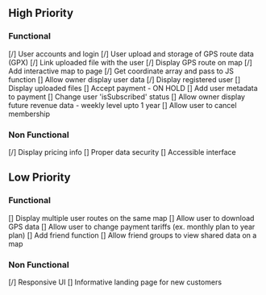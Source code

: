 ## High Priority
### Functional
[/] User accounts and login
[/] User upload and storage of GPS route data (GPX)
    [/] Link uploaded file with the user
[/] Display GPS route on map
    [/] Add interactive map to page
    [/] Get coordinate array and pass to JS function
[] Allow owner display user data
    [/] Display registered user
    [] Display uploaded files
[] Accept payment - ON HOLD
    [] Add user metadata to payment
    [] Change user 'isSubscribed' status
[] Allow owner display future revenue data - weekly level upto 1 year
[] Allow user to cancel membership

### Non Functional
[/] Display pricing info
[] Proper data security
[] Accessible interface

## Low Priority
### Functional
[] Display multiple user routes on the same map
[] Allow user to download GPS data
[] Allow user to change payment tariffs (ex. monthly plan to year plan)
[] Add friend function
[] Allow friend groups to view shared data on a map

### Non Functional
[/] Responsive UI
[] Informative landing page for new customers
